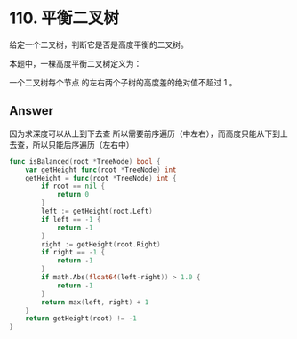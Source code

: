 # 110. 平衡二叉树

给定一个二叉树，判断它是否是高度平衡的二叉树。

本题中，一棵高度平衡二叉树定义为：

一个二叉树每个节点 的左右两个子树的高度差的绝对值不超过 1 。

## Answer

因为求深度可以从上到下去查 所以需要前序遍历（中左右），而高度只能从下到上去查，所以只能后序遍历（左右中）

```go
func isBalanced(root *TreeNode) bool {
	var getHeight func(root *TreeNode) int
	getHeight = func(root *TreeNode) int {
		if root == nil {
			return 0
		}
		left := getHeight(root.Left)
		if left == -1 {
			return -1
		}
		right := getHeight(root.Right)
		if right == -1 {
			return -1
		}
		if math.Abs(float64(left-right)) > 1.0 {
			return -1
		}
		return max(left, right) + 1
	}
	return getHeight(root) != -1
}
```
